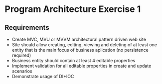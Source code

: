 # Program Architecture Exercise 1

## Requirements

- Create MVC, MVU or MVVM architectural pattern driven web site
- Site should allow creating, editing, viewing and deleting of at least one entity that is the main focus of business aplication (no persistence required)
- Business entity should contain at least 4 editable properties
- Implement validation for all editable properties in create and update scenarios
- Demonstrate usage of DI+IOC
